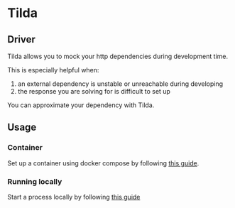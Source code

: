 # Tilda

## Driver

Tilda allows you to mock your http dependencies during development time. 

This is especially helpful when:
1. an external dependency is unstable or unreachable during developing
1. the response you are solving for is difficult to set up

You can approximate your dependency with Tilda.

## Usage

### Container

Set up a container using docker compose by following [this guide](./documentation/as-container/README.md).

### Running locally

Start a process locally by following [this guide](./documentation/as-process/README.md)
